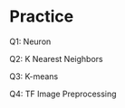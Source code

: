 # Practice 
Q1: Neuron                                      
          
Q2: K Nearest Neighbors    
  
Q3: K-means   
  
Q4: TF Image Preprocessing        
